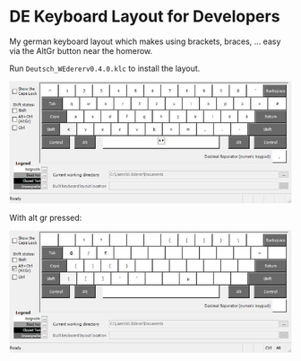 # DE Keyboard Layout for Developers

My german keyboard layout which makes using brackets, braces, ... easy via the AltGr button near the homerow.

Run `Deutsch_WEdererv0.4.0.klc` to install the layout.


![Keyboard Layout](./wederer0.4.0.jpg)

With alt gr pressed:

![Keyboard Layout with alt gr pressed](./wederer0.4.0_altgr.jpg)
